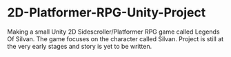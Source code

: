 # 2D-Platformer-RPG-Unity-Project
Making a small Unity 2D Sidescroller/Platformer RPG game called Legends Of Silvan. The game focuses on the character called Silvan. 
Project is still at the very early stages and story is yet to be written.
